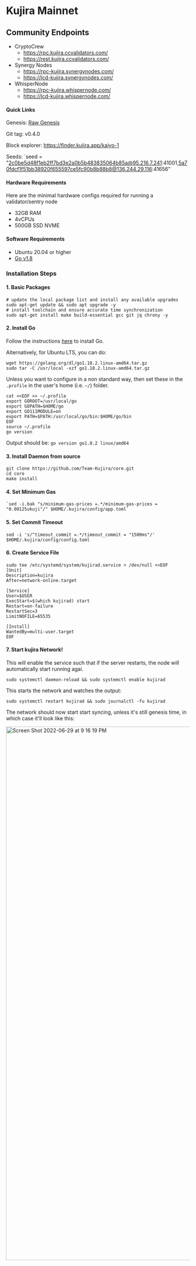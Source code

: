# Kujira Mainnet

## Community Endpoints

- CryptoCrew
  - https://rpc.kujira.ccvalidators.com/
  - https://rest.kujira.ccvalidators.com/
- Synergy Nodes
  - https://rpc-kujira.synergynodes.com/
  - https://lcd-kujira.synergynodes.com/
- WhisperNode
  - https://rpc-kujira.whispernode.com/
  - https://lcd-kujira.whispernode.com/

#### Quick Links

Genesis: [Raw Genesis](https://raw.githubusercontent.com/Team-Kujira/networks/master/mainnet/kaiyo-1.json)

Git tag: v0.4.0

Block explorer: https://finder.kujira.app/kaiyo-1

Seeds: `seed = "2c0be5d48f1eb2ff7bd3e2a0b5b483835064b85a@95.216.7.241:41001,5a70fdcf1f51bb38920f655597ce5fc90b8b88b8@136.244.29.116:41656"

#### Hardware Requirements

Here are the minimal hardware configs required for running a validator/sentry node

- 32GB RAM
- 4vCPUs
- 500GB SSD NVME

#### Software Requirements

- Ubuntu 20.04 or higher
- [Go v1.8](https://golang.org/doc/install)

### Installation Steps

#### 1. Basic Packages

```bash:
# update the local package list and install any available upgrades
sudo apt-get update && sudo apt upgrade -y
# install toolchain and ensure accurate time synchronization
sudo apt-get install make build-essential gcc git jq chrony -y
```

#### 2. Install Go

Follow the instructions [here](https://golang.org/doc/install) to install Go.

Alternatively, for Ubuntu LTS, you can do:

```bash:
wget https://golang.org/dl/go1.18.2.linux-amd64.tar.gz
sudo tar -C /usr/local -xzf go1.18.2.linux-amd64.tar.gz
```

Unless you want to configure in a non standard way, then set these in the `.profile` in the user's home (i.e. `~/`) folder.

```bash:
cat <<EOF >> ~/.profile
export GOROOT=/usr/local/go
export GOPATH=$HOME/go
export GO111MODULE=on
export PATH=$PATH:/usr/local/go/bin:$HOME/go/bin
EOF
source ~/.profile
go version
```

Output should be: `go version go1.8.2 linux/amd64`

#### 3. Install Daemon from source

```bash:
git clone https://github.com/Team-Kujira/core.git
cd core
make install
```

#### 4. Set Minimum Gas

```bash:
`sed -i.bak "s/minimum-gas-prices =.*/minimum-gas-prices = "0.00125ukuji"/" $HOME/.kujira/config/app.toml`
```

#### 5. Set Commit Timeout

```bash:
sed -i 's/^timeout_commit =.*/timeout_commit = "1500ms"/' $HOME/.kujira/config/config.toml
```

#### 6. Create Service File

```bash:
sudo tee /etc/systemd/system/kujirad.service > /dev/null <<EOF
[Unit]
Description=kujira
After=network-online.target

[Service]
User=$USER
ExecStart=$(which kujirad) start
Restart=on-failure
RestartSec=3
LimitNOFILE=65535

[Install]
WantedBy=multi-user.target
EOF
```

#### 7. Start kujira Network!

This will enable the service such that if the server restarts, the node will
automatically start running agai.

```
sudo systemctl daemon-reload && sudo systemctl enable kujirad
```

This starts the network and watches the output:

```
sudo systemctl restart kujirad && sudo journalctl -fu kujirad
```

The network should now start start syncing, unless it's still genesis time, in which case it'll look like this:

<img width="1458" alt="Screen Shot 2022-06-29 at 9 16 19 PM" src="https://user-images.githubusercontent.com/9121234/176572030-c05e17b8-d8c0-4214-a326-3146972207ad.png">
